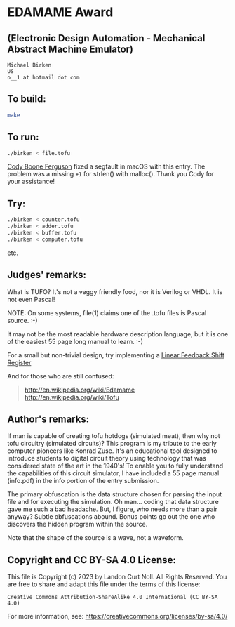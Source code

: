 # EDAMAME Award

## (Electronic Design Automation - Mechanical Abstract Machine Emulator)

    Michael Birken
    US
    o__1 at hotmail dot com

## To build:

```sh
make
```

## To run:

```sh
./birken < file.tofu
```

[Cody Boone Ferguson](/winners.html#Cody_Boone_Ferguson) fixed a segfault in
macOS with this entry. The problem was a missing `+1` for strlen() with
malloc(). Thank you Cody for your assistance!

## Try:

```sh
./birken < counter.tofu
./birken < adder.tofu
./birken < buffer.tofu
./birken < computer.tofu
```

etc.

## Judges' remarks:

What is TUFO?  It's not a veggy friendly food, nor it is Verilog or
VHDL.  It is not even Pascal!

NOTE: On some systems, file(1) claims one of the .tofu files is Pascal
source. :-)

It may not be the most readable hardware description language, but it is
one of the easiest 55 page long manual to learn.  :-)

For a small but non-trivial design, try implementing a
[Linear Feedback Shift Register](http://en.wikipedia.org/wiki/LFSR)

And for those who are still confused:

> <http://en.wikipedia.org/wiki/Edamame>
> <http://en.wikipedia.org/wiki/Tofu>

## Author's remarks:

If man is capable of creating tofu hotdogs (simulated meat), then why
not tofu circuitry (simulated circuits)?  This program is my tribute to
the early computer pioneers like Konrad Zuse.  It's an educational tool
designed to introduce students to digital circuit theory using
technology that was considered state of the art in the 1940's!  To
enable you to fully understand the capabilities of this circuit
simulator, I have included a 55 page manual (info.pdf) in the info
portion of the entry submission.

The primary obfuscation is the data structure chosen for parsing the
input file and for executing the simulation.  Oh man...  coding that
data structure gave me such a bad headache.  But, I figure, who needs
more than a pair anyway?  Subtle obfuscations abound.  Bonus points go
out the one who discovers the hidden program within the source.

Note that the shape of the source is a wave, not a waveform.

## Copyright and CC BY-SA 4.0 License:

This file is Copyright (c) 2023 by Landon Curt Noll.  All Rights Reserved.
You are free to share and adapt this file under the terms of this license:

    Creative Commons Attribution-ShareAlike 4.0 International (CC BY-SA 4.0)

For more information, see: https://creativecommons.org/licenses/by-sa/4.0/
